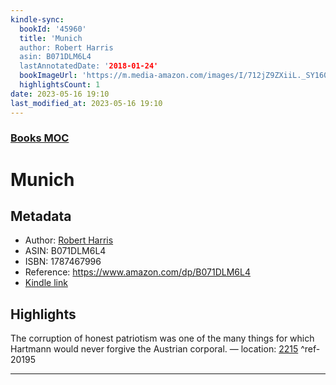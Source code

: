 ```yaml
---
kindle-sync:
  bookId: '45960'
  title: 'Munich
  author: Robert Harris
  asin: B071DLM6L4
  lastAnnotatedDate: '2018-01-24'
  bookImageUrl: 'https://m.media-amazon.com/images/I/712jZ9ZXiiL._SY160.jpg'
  highlightsCount: 1
date: 2023-05-16 19:10
last_modified_at: 2023-05-16 19:10
---
```

### [Books MOC](Books%20MOC.md)

# Munich
## Metadata
* Author: [Robert Harris](https://www.amazon.comundefined)
* ASIN: B071DLM6L4
* ISBN: 1787467996
* Reference: https://www.amazon.com/dp/B071DLM6L4
* [Kindle link](kindle://book?action=open&asin=B071DLM6L4)

## Highlights
The corruption of honest patriotism was one of the many things for which Hartmann would never forgive the Austrian corporal. — location: [2215](kindle://book?action=open&asin=B071DLM6L4&location=2215) ^ref-20195

---
